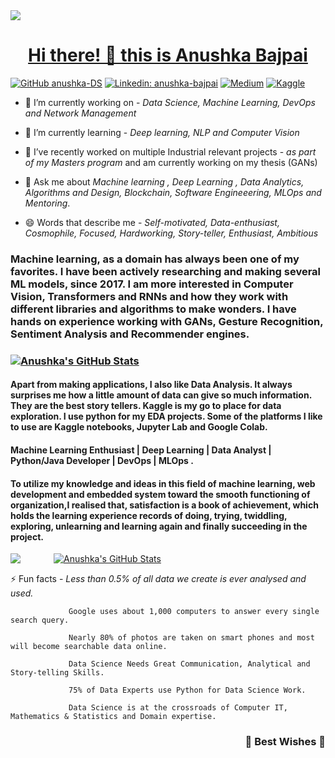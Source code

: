 <a href="https://github.com/anushka-DS/">
  <img align="center" src="https://github.com/anushka-DS/anushka-DS/blob/main/bgif_anushka.gif" />
  <h1 align="center"> Hi there! 👋 this is Anushka Bajpai</h1>
</a>

[![GitHub anushka-DS](https://img.shields.io/github/followers/anushka-DS?label=follow&style=social)](https://github.com/anushka-DS)
[![Linkedin: anushka-bajpai](https://img.shields.io/badge/Anushka%20Bajpai-blue?style=flat-square&logo=Linkedin&logoColor=white&link=https://www.linkedin.com/in/anushka-bajpai/)](https://www.linkedin.com/in/anushka-bajpai/)
[![Medium](https://img.shields.io/badge/medium-anushkabajpai-blue?style=flat&logo=appveyor&link=https://medium.com/@anushkhabajpai)](https://medium.com/@anushkhabajpai)
[![Kaggle](https://img.shields.io/badge/kaggle-ANUSHKA_ML-blue?style=flat&logo=appveyor&link=https://www.kaggle.com/anushkaml)](https://www.kaggle.com/anushkaml)


<!--
**anushka-DS/anushka-DS** is a ✨ _special_ ✨ repository because its `README.md` (this file) appears on your GitHub profile.
-->


- 🔭 I’m currently working on - *Data Science, Machine Learning, DevOps and Network Management*

- 🌱 I’m currently learning - *Deep learning, NLP and Computer Vision*

- 👯 I’ve recently worked on multiple Industrial relevant projects - *as part of my Masters program* and am currently working on my thesis (GANs)

- 💬 Ask me about *Machine learning , Deep Learning , Data Analytics,  Algorithms and Design, Blockchain, Software Engineeering, MLOps and Mentoring*.

- 😄 Words that describe me - *Self-motivated, Data-enthusiast, Cosmophile, Focused, Hardworking, Story-teller, Enthusiast, Ambitious*

<h3>Machine learning, as a domain has always been one of my favorites. I have been actively researching and making several ML models, since 2017. I am more interested in Computer Vision, Transformers and RNNs and how they work with different libraries and algorithms to make wonders. I have hands on experience working with GANs, Gesture Recognition, Sentiment Analysis and Recommender engines.<h3>

[![Anushka's GitHub Stats](https://github-readme-stats.vercel.app/api?username=anushka-DS&hide=issues&count_private=true&show_icons=true&theme=calm)]()

<h4>Apart from making applications, I also like Data Analysis. It always surprises me how a little amount of data can give so much information. They are the best story tellers. Kaggle is my go to place for data exploration. I use python for my EDA projects. Some of the platforms I like to use are Kaggle notebooks, Jupyter Lab and Google Colab.<h4>


<h4>Machine Learning Enthusiast | Deep Learning | Data Analyst | Python/Java Developer | DevOps | MLOps .</h4>
<h4>To utilize my knowledge and ideas in this field of machine learning, web development and embedded system toward the smooth functioning of organization,I realised that, satisfaction is a book of achievement, which holds the learning experience records of doing, trying, twiddling, exploring, unlearning and learning again and finally succeeding in the project.</h4>

<img align="left" style="padding-right: 50px" src="https://github-readme-streak-stats.herokuapp.com/?user=anushka-DS&theme=tokyonight" />

[![Anushka's GitHub Stats](https://github-readme-stats.vercel.app/api/top-langs/?username=anushka-DS&theme=dracula&hide_langs_below=1)]()
 
 


⚡ Fun facts -  *Less than 0.5% of all data we create is ever analysed and used.*
  
                 Google uses about 1,000 computers to answer every single search query.
  
                 Nearly 80% of photos are taken on smart phones and most will become searchable data online.
  
                 Data Science Needs Great Communication, Analytical and Story-telling Skills.
  
                 75% of Data Experts use Python for Data Science Work.
  
                 Data Science is at the crossroads of Computer IT, Mathematics & Statistics and Domain expertise.
 
 <h3 align="right">🌈 Best Wishes 🌈</h3>

